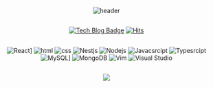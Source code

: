 <div align=center>

![header](https://capsule-render.vercel.app/api?type=transparent&color=auto&height=100&section=header&text=BACKEND%20DEVELOPER&fontSize=50)

##

[![Tech Blog Badge](http://img.shields.io/badge/-Tech%20blog-black?style=flat-square&logo=github&link=https://얌느3.github.io/)](https://zzsza.github.io/)
[![Hits](https://hits.seeyoufarm.com/api/count/incr/badge.svg?url=https%3A%2F%2Fgithub.com%2Fdiasm3%2F&count_bg=%2379C83D&title_bg=%23555555&icon=&icon_color=%23E7E7E7&title=hits&edge_flat=false)](https://hits.seeyoufarm.com)

##

![React](https://img.shields.io/badge/React-61DAFB?style=flat-square&logo=React&logoColor=black)]
![html](https://img.shields.io/badge/Html-E34F26?style=flat-square&logo=Html5&logoColor=white)
![css](https://img.shields.io/badge/CSS-1572B6?style=flat-square&logo=CSS3&logoColor=white)
![Nestjs](https://img.shields.io/badge/-Nestjs-E0234E?logo=nestjs)
![Nodejs](https://img.shields.io/badge/-Nodejs-white?logo=Node.js)
![Javacsrcipt](https://img.shields.io/badge/-Javascript-000000?logo=javascript)
![Typesrcipt](https://img.shields.io/badge/-Typescript-000000?logo=typescript)
![MySQL](https://img.shields.io/badge/MySQL-4479A1?style=flat-square&logo=MySQL&logoColor=white)]
![MongoDB](https://img.shields.io/badge/MongoDB-47A248?style=flat-square&logo=MongoDB&logoColor=white)
![Vim](https://img.shields.io/badge/-Vim-019733?logo=vim)
![Visual Studio](https://img.shields.io/badge/-VSCode-6C33AF?logo=visual%20studio)

##


<a href="https://github.com/anuraghazra/github-readme-stats">
  <img align="center" src="https://github-readme-stats.vercel.app/api?username=diasm3&show_icons=true&theme=radical" />
</a>

</div>

